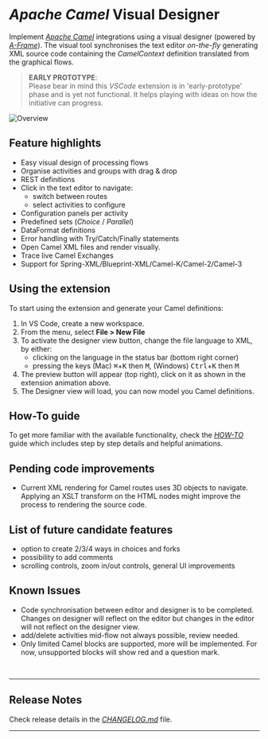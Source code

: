 # *Apache Camel* Visual Designer

Implement [*Apache Camel*](https://camel.apache.org/) integrations using a visual designer (powered by [*A-Frame*](https://aframe.io)). The visual tool synchronises the text editor *on-the-fly* generating XML source code containing the *CamelContext* definition translated from the graphical flows.

> **EARLY PROTOTYPE**: \
Please bear in mind this *VSCode* extension is in 'early-prototype' phase and is yet not functional. It helps playing with ideas on how the initiative can progress.

![Overview](docs/images/readme/vs-extension.gif)


## Feature highlights

* Easy visual design of processing flows
* Organise activities and groups with drag & drop
* REST definitions
* Click in the text editor to navigate:
  - switch between routes
  - select activities to configure
* Configuration panels per activity
* Predefined sets (*Choice* / *Parallel*)
* DataFormat definitions
* Error handling with Try/Catch/Finally statements
* Open Camel XML files and render visually.
* Trace live Camel Exchanges
* Support for Spring-XML/Blueprint-XML/Camel-K/Camel-2/Camel-3


## Using the extension

To start using the extension and generate your Camel definitions:

1. In VS Code, create a new workspace.
2. From the menu, select **File > New File**
3. To activate the designer view button, change the file language to XML, by either:
    - clicking on the language in the status bar (bottom right corner)
    - pressing the keys (Mac) <kbd>⌘</kbd>+<kbd>K</kbd> then <kbd>M</kbd>, (Windows) <kbd>Ctrl</kbd>+<kbd>K</kbd> then <kbd>M</kbd>
4. The preview button will appear (top right), click on it as shown in the extension animation above.
5. The Designer view will load, you can now model you Camel definitions.

## How-To guide

To get more familiar with the available functionality, check the [*HOW-TO*](./docs/how-to.md) guide which includes step by step details and helpful animations.

## Pending code improvements

- Current XML rendering for Camel routes uses 3D objects to navigate.
  Applying an XSLT transform on the HTML nodes might improve the process to rendering the source code. 

## List of future candidate features

- option to create 2/3/4 ways in choices and forks
- possibility to add comments
- scrolling controls, zoom in/out controls, general UI improvements 

## Known Issues

- Code synchronisation between editor and designer is to be completed. Changes on designer will reflect on the editor but changes in the editor will not reflect on the designer view.
- add/delete activities mid-flow not always possible, review needed.
- Only limited Camel blocks are supported, more will be implemented. For now, unsupported blocks will show red and a question mark. 

</br>

---

## Release Notes

Check release details in the [*CHANGELOG.md*](./CHANGELOG.md) file.



---

